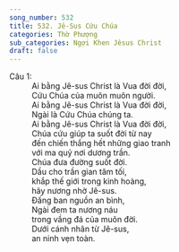 ```yaml
---
song_number: 532
title: 532. Jê-Sus Cứu Chúa
categories: Thờ Phượng
sub_categories: Ngợi Khen Jêsus Christ
draft: false
---
```

<dl><dt>Câu 1:</dt><dd data-verse="1">Ai bằng Jê-sus Christ là Vua đời đời, <br/>Cứu Chúa của muôn muôn người. <br/>Ai bằng Jê-sus Christ là Vua đời đời, <br/>Ngài là Cứu Chúa chúng ta. <br/>Ai bằng Jê-sus Christ là Vua đời đời, <br/>Chúa cứu giúp ta suốt đời từ nay <br/>đến chiến thắng hết những giao tranh <br/>với ma quỷ nơi dương trần. <br/>Chúa đưa đường suốt đời. <br/>Dầu cho trần gian tăm tối, <br/>khắp thế giới trong kinh hoàng, <br/>hãy nương nhờ Jê-sus. <br/>Đấng ban nguồn an bình, <br/>Ngài đem ta nương náu <br/>trong vầng đá của muôn đời. <br/>Dưới cánh nhân từ Jê-sus, <br/>an ninh vẹn toàn. </dd></dl>